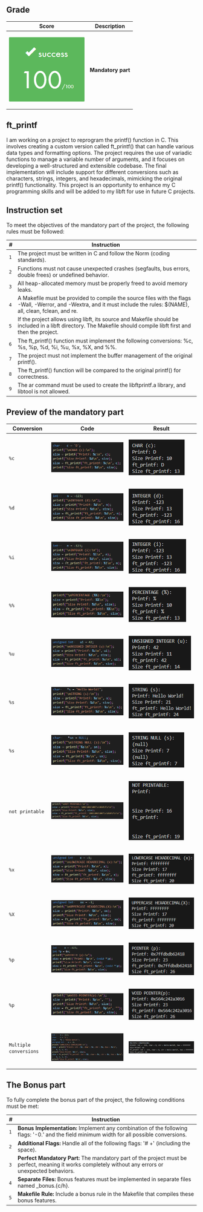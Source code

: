 ## Grade

| **Score**           | **Description**     |
|-----------------------|---------------|
| <p align="center"><img width="200px" alt="170px" src="./img/Score_100.png"></p> | **Mandatory part**   |


## ft_printf

I am working on a project to reprogram the printf() function in C. This involves creating a custom version called ft_printf() that can handle various data types and formatting options. The project requires the use of variadic functions to manage a variable number of arguments, and it focuses on developing a well-structured and extensible codebase. The final implementation will include support for different conversions such as characters, strings, integers, and hexadecimals, mimicking the original printf() functionality. This project is an opportunity to enhance my C programming skills and will be added to my libft for use in future C projects.


## Instruction set


To meet the objectives of the mandatory part of the project, the following rules must be followed:

| **#** | **Instruction**                                                                                                                                                         |
| ----- | ----------------------------------------------------------------------------------------------------------------------------------------------------------------------- |
|  `1`  | The project must be written in C and follow the Norm (coding standards).                                                                                                |
|  `2`  | Functions must not cause unexpected crashes (segfaults, bus errors, double frees) or undefined behavior.                                                                |
|  `3`  | All heap-allocated memory must be properly freed to avoid memory leaks.                                                                                                 |
|  `4`  | A Makefile must be provided to compile the source files with the flags -Wall, -Werror, and -Wextra, and it must include the rules: $(NAME), all, clean, fclean, and re. |
|  `5`  | If the project allows using libft, its source and Makefile should be included in a libft directory. The Makefile should compile libft first and then the project.       |
|  `6`  | The ft_printf() function must implement the following conversions: %c, %s, %p, %d, %i, %u, %x, %X, and %%.                                                              |
|  `7`  | The project must not implement the buffer management of the original printf().                                                                                          |
|  `8`  | The ft_printf() function will be compared to the original printf() for correctness.                                                                                     |
|  `9`  | The ar command must be used to create the libftprintf.a library, and libtool is not allowed.                                                                            |


## Preview of the mandatory part

| Conversion  | Code                         | Result                                                 |
| ----------- | ----------------------------------- | ------------------------------------------------------ |
|    `%c`     | <p align="left"><img src="./img/char_code.png"></p> | <p align="left"><img src="./img/char_result.png"></p> |
|    `%d`     | <p align="left"><img src="./img/integer_d_code.png"></p> | <p align="left"><img src="./img/integer_d_result.png"></p> |
|    `%i`     | <p align="left"><img src="./img/integer_i_code.png"></p> | <p align="left"><img src="./img/integer_i_result.png"></p> |
|    `%%`     | <p align="left"><img src="./img/percentage_code.png"></p> | <p align="left"><img src="./img/percentage_result.png"></p> |
|    `%u`     | <p align="left"><img src="./img/unsigned_int_code.png"></p> | <p align="left"><img src="./img/unsigned_int_result.png"></p> |
|    `%s`     | <p align="left"><img src="./img/string_code.png"></p> | <p align="left"><img src="./img/string_result.png"></p> |
|    `%s`     | <p align="left"><img src="./img/string_null_code.png"></p> | <p align="left"><img src="./img/string_null_result.png"></p> |
|`not printable` | <p align="left"><img src="./img/not_printable_code.png"></p> | <p align="left"><img src="./img/not_printable_result.png"></p> |
|    `%x`     | <p align="left"><img src="./img/lowercase_hexadecimal_code.png"></p> | <p align="left"><img src="./img/lowercase_hexadecimal_result.png"></p> |
|    `%X`     | <p align="left"><img src="./img/uppercase_hexadecimal_code.png"></p> | <p align="left"><img src="./img/uppercase_hexadecimal_result.png"></p> |
|    `%p`     | <p align="left"><img src="./img/pointer_code.png"></p> | <p align="left"><img src="./img/pointer_result.png"></p> |
|    `%p`     | <p align="left"><img src="./img/pointer_void_code.png"></p> | <p align="left"><img src="./img/pointer_void_result.png"></p> |
| `Multiple conversions`  | <p align="left"><img src="./img/multiple_code.png"></p> | <p align="left"><img src="./img/multiple_result.png"></p> |


## The Bonus part

<p>To fully complete the bonus part of the project, the following conditions must be met:</p>

| **#** | **Instruction**                                                                                                                                        |
| ----- | ------------------------------------------------------------------------------------------------------------------------------------------------------ |
|  `1`  | **Bonus Implementation:** Implement any combination of the following flags: '-0.' and the field minimum width for all possible conversions.            |
|  `2`  | **Additional Flags:** Handle all of the following flags: '# +' (including the space).                                                                  |
|  `3`  | **Perfect Mandatory Part:** The mandatory part of the project must be perfect, meaning it works completely without any errors or unexpected behaviors. |
|  `4`  | **Separate Files:** Bonus features must be implemented in separate files named _bonus.{c/h}.                                                           |
|  `5`  | **Makefile Rule:** Include a bonus rule in the Makefile that compiles these bonus features.                                                            |